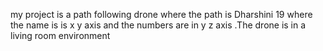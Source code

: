 my project is a path following drone where the path is Dharshini 19 where the name is is x y axis and the numbers are in y z axis .The drone is in a living room environment 

